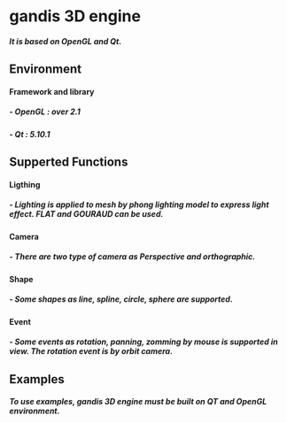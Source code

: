 # gandis 3D engine
##### It is based on OpenGL and Qt.                                                                              

## Environment
#### Framework and library
##### - OpenGL : over 2.1
##### - Qt : 5.10.1


## Supperted Functions

#### Ligthing
##### - Lighting is applied to mesh by phong lighting model to express light effect. FLAT and GOURAUD can be used.

#### Camera
##### - There are two type of camera as Perspective and orthographic.

#### Shape
##### - Some shapes as line, spline, circle, sphere are supported.

#### Event
##### - Some events as rotation, panning, zomming by mouse is supported in view. The rotation event is by orbit camera. 


## Examples
##### To use examples, gandis 3D engine must be built on QT and OpenGL environment.

